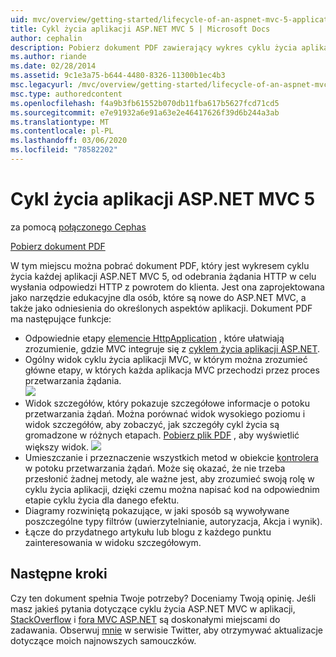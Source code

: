 ```yaml
---
uid: mvc/overview/getting-started/lifecycle-of-an-aspnet-mvc-5-application
title: Cykl życia aplikacji ASP.NET MVC 5 | Microsoft Docs
author: cephalin
description: Pobierz dokument PDF zawierający wykres cyklu życia aplikacji ASP.NET MVC 5. Ten dokument cyklu życia zawiera ogólny widok cyklu życia składnika MVC a...
ms.author: riande
ms.date: 02/28/2014
ms.assetid: 9c1e3a75-b644-4480-8326-11300b1ec4b3
msc.legacyurl: /mvc/overview/getting-started/lifecycle-of-an-aspnet-mvc-5-application
msc.type: authoredcontent
ms.openlocfilehash: f4a9b3fb61552b070db11fba617b5627fcd71cd5
ms.sourcegitcommit: e7e91932a6e91a63e2e46417626f39d6b244a3ab
ms.translationtype: MT
ms.contentlocale: pl-PL
ms.lasthandoff: 03/06/2020
ms.locfileid: "78582202"
---
```

# <a name="lifecycle-of-an-aspnet-mvc-5-application"></a>Cykl życia aplikacji ASP.NET MVC 5

za pomocą [połączonego Cephas](https://github.com/cephalin)

[Pobierz dokument PDF](lifecycle-of-an-aspnet-mvc-5-application/_static/lifecycle-of-an-aspnet-mvc-5-application1.pdf)

W tym miejscu można pobrać dokument PDF, który jest wykresem cyklu życia każdej aplikacji ASP.NET MVC 5, od odebrania żądania HTTP w celu wysłania odpowiedzi HTTP z powrotem do klienta. Jest ona zaprojektowana jako narzędzie edukacyjne dla osób, które są nowe do ASP.NET MVC, a także jako odniesienia do określonych aspektów aplikacji. Dokument PDF ma następujące funkcje:

- Odpowiednie etapy [elemencie HttpApplication](https://msdn.microsoft.com/library/system.web.httpapplication.aspx) , które ułatwiają zrozumienie, gdzie MVC integruje się z [cyklem życia aplikacji ASP.NET](https://msdn.microsoft.com/library/bb470252.aspx).
- Ogólny widok cyklu życia aplikacji MVC, w którym można zrozumieć główne etapy, w których każda aplikacja MVC przechodzi przez proces przetwarzania żądania.  
    ![](lifecycle-of-an-aspnet-mvc-5-application/_static/image1.jpg)
- Widok szczegółów, który pokazuje szczegółowe informacje o potoku przetwarzania żądań. Można porównać widok wysokiego poziomu i widok szczegółów, aby zobaczyć, jak szczegóły cykl życia są gromadzone w różnych etapach. [Pobierz plik PDF](lifecycle-of-an-aspnet-mvc-5-application/_static/lifecycle-of-an-aspnet-mvc-5-application1.pdf) , aby wyświetlić większy widok.
    ![](lifecycle-of-an-aspnet-mvc-5-application/_static/image2.jpg)
- Umieszczanie i przeznaczenie wszystkich metod w obiekcie [kontrolera](https://msdn.microsoft.com/library/system.web.mvc.controller.aspx) w potoku przetwarzania żądań. Może się okazać, że nie trzeba przesłonić żadnej metody, ale ważne jest, aby zrozumieć swoją rolę w cyklu życia aplikacji, dzięki czemu można napisać kod na odpowiednim etapie cyklu życia dla danego efektu.
- Diagramy rozwiniętą pokazujące, w jaki sposób są wywoływane poszczególne typy filtrów (uwierzytelnianie, autoryzacja, Akcja i wynik).
- Łącze do przydatnego artykułu lub blogu z każdego punktu zainteresowania w widoku szczegółowym.

## <a name="next-steps"></a>Następne kroki

Czy ten dokument spełnia Twoje potrzeby? Doceniamy Twoją opinię. Jeśli masz jakieś pytania dotyczące cyklu życia ASP.NET MVC w aplikacji, [StackOverflow](http://stackoverflow.com/help) i [fora MVC ASP.NET](https://forums.asp.net/1146.aspx) są doskonałymi miejscami do zadawania. Obserwuj [mnie](https://twitter.com/Cephas_MSFT) w serwisie Twitter, aby otrzymywać aktualizacje dotyczące moich najnowszych samouczków.
